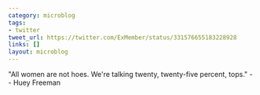 ```yaml
---
category: microblog
tags:
- twitter
tweet_url: https://twitter.com/ExMember/status/331576655183228928
links: []
layout: microblog
---
```

"All women are not hoes. We're talking twenty, twenty-five percent, tops." -- Huey Freeman
